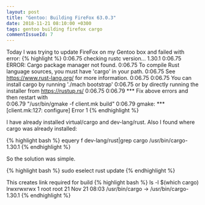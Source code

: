 ```yaml
---
layout: post
title: "Gentoo: Building FireFox 63.0.3"
date: 2018-11-21 08:10:00 +0300
tags: gentoo building firefox cargo
commentIssueId: 7
---
```


Today I was trying to update FireFox on my Gentoo box and failed with error:
{% highlight %}
  0:06.75 checking rustc version... 1.30.1
  0:06.75 ERROR: Cargo package manager not found.
  0:06.75 To compile Rust language sources, you must have 'cargo' in your path.
  0:06.75 See https://www.rust-lang.org/ for more information.
  0:06.75
  0:06.75 You can install cargo by running './mach bootstrap'
  0:06.75 or by directly running the installer from https://rustup.rs/
  0:06.75
  0:06.79 *** Fix above errors and then restart with\
  0:06.79                "/usr/bin/gmake -f client.mk build"
  0:06.79 gmake: *** [client.mk:127: configure] Error 1
{% endhighlight %}

I have already installed virtual/cargo and dev-lang/rust.
Also I found where cargo was already installed:

{% highlight bash %}
  equery f dev-lang/rust|grep cargo
  /usr/bin/cargo-1.30.1
{% endhighlight %}

So the solution was simple.

{% highlight bash %}
  sudo eselect rust update
{% endhighlight %}

This creates link required for build
{% highlight bash %}
  ls -l $(which cargo)
  lrwxrwxrwx 1 root root 21 Nov 21 08:03 /usr/bin/cargo -> /usr/bin/cargo-1.30.1
{% endhighlight %}

